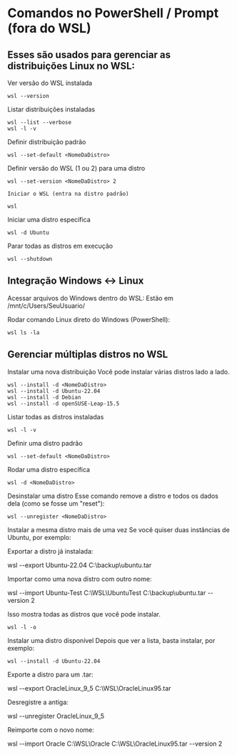 # Comandos no PowerShell / Prompt (fora do WSL)

## Esses são usados para gerenciar as distribuições Linux no WSL:

Ver versão do WSL instalada

	wsl --version

Listar distribuições instaladas

	wsl --list --verbose
	wsl -l -v

Definir distribuição padrão

	wsl --set-default <NomeDaDistro>

Definir versão do WSL (1 ou 2) para uma distro

	wsl --set-version <NomeDaDistro> 2

	Iniciar o WSL (entra na distro padrão)

	wsl

Iniciar uma distro específica

	wsl -d Ubuntu

Parar todas as distros em execução

	wsl --shutdown


## Integração Windows ↔ Linux

Acessar arquivos do Windows dentro do WSL:
Estão em /mnt/c/Users/SeuUsuario/

Rodar comando Linux direto do Windows (PowerShell):

	wsl ls -la

## Gerenciar múltiplas distros no WSL

Instalar uma nova distribuição
Você pode instalar várias distros lado a lado.

	wsl --install -d <NomeDaDistro>
	wsl --install -d Ubuntu-22.04
	wsl --install -d Debian
	wsl --install -d openSUSE-Leap-15.5

Listar todas as distros instaladas

	wsl -l -v

Definir uma distro padrão

	wsl --set-default <NomeDaDistro>

Rodar uma distro específica

	wsl -d <NomeDaDistro>

Desinstalar uma distro
Esse comando remove a distro e todos os dados dela (como se fosse um "reset"):

	wsl --unregister <NomeDaDistro>

Instalar a mesma distro mais de uma vez
Se você quiser duas instâncias de Ubuntu, por exemplo:

Exportar a distro já instalada:

wsl --export Ubuntu-22.04 C:\backup\ubuntu.tar

Importar como uma nova distro com outro nome:

wsl --import Ubuntu-Test C:\WSL\UbuntuTest C:\backup\ubuntu.tar --version 2

Isso mostra todas as distros que você pode instalar.

	wsl -l -o

Instalar uma distro disponível
Depois que ver a lista, basta instalar, por exemplo:

	wsl --install -d Ubuntu-22.04

Exporte a distro para um .tar:

wsl --export OracleLinux_9_5 C:\WSL\OracleLinux95.tar

Desregistre a antiga:

wsl --unregister OracleLinux_9_5

Reimporte com o novo nome:

wsl --import Oracle C:\WSL\Oracle C:\WSL\OracleLinux95.tar --version 2

